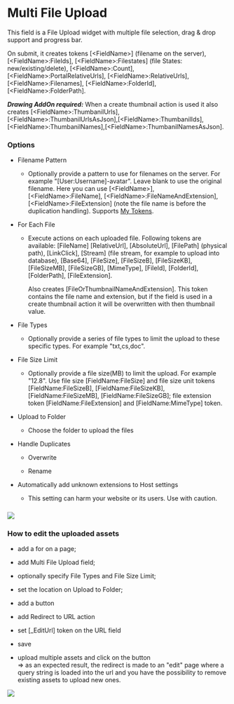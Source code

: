 # Multi File Upload

This field is a File Upload widget with multiple file selection, drag & drop support and progress bar.

On submit, it creates tokens \[&lt;FieldName&gt;\] \(filename on the server\), \[&lt;FieldName&gt;:FileIds\], \[&lt;FieldName&gt;:Filestates\] \(file States: new/existing/delete\), \[&lt;FieldName&gt;:Count\], \[&lt;FieldName&gt;:PortalRelativeUrls\], \[&lt;FieldName&gt;:RelativeUrls\], \[&lt;FieldName&gt;:Filenames\], \[&lt;FieldName&gt;:FolderId\],\[&lt;FieldName&gt;:FolderPath\].

_**Drawing AddOn required:**_ When a create thumbnail action is used it also creates \[&lt;FieldName&gt;:ThumbanilUrls\],\[&lt;FieldName&gt;:ThumbanilUrlsAsJson\],\[&lt;FieldName&gt;:ThumbanilIds\],\[&lt;FieldName&gt;:ThumbanilNames\],\[&lt;FieldName&gt;:ThumbanilNamesAsJson\].

### Options

* Filename Pattern

  * Optionally provide a pattern to use for filenames on the server. For example "\[User:Username\]-avatar". Leave blank to use the original filename. Here you can use \[&lt;FieldName&gt;\], \[&lt;FieldName&gt;:FileName\], \[&lt;FieldName&gt;:FileNameAndExtension\], \[&lt;FieldName&gt;:FileExtension\] \(note the file name is before the duplication handling\). Supports [My Tokens](https://www.dnnsharp.com/dnn/modules/my-custom-tokens). 

* For Each File

  * Execute actions on each uploaded file. Following tokens are available: \[FileName\] \[RelativeUrl\], \[AbsoluteUrl\], \[FilePath\] \(physical path\), \[LinkClick\], \[Stream\] \(file stream, for example to upload into database\), \[Base64\], \[FileSize\], \[FileSizeB\], \[FileSizeKB\], \[FileSizeMB\], \[FileSizeGB\], \[MimeType\], \[FileId\], \[FolderId\], \[FolderPath\], \[FileExtension\].

    Also creates \[FileOrThumbnailNameAndExtension\]. This token contains the file name and extension, but if the field is used in a create thumbnail action it will be overwritten with then thumbnail value.

* File Types

  * Optionally provide a series of file types to limit the upload to these specific types. For example "txt,cs,doc".

* File Size Limit

  * Optionally provide a file size\(MB\) to limit the upload. For example "12.8". Use file size \[FieldName:FileSize\] and file size unit tokens \[FieldName:FileSizeB\], \[FieldName:FileSizeKB\], \[FieldName:FileSizeMB\], \[FieldName:FileSizeGB\]; file extension token \[FieldName:FileExtension\] and \[FieldName:MimeType\] token.

* Upload to Folder

  * Choose the folder to upload the files

* Handle Duplicates

  * Overwrite

  * Rename

* Automatically add unknown extensions to Host settings

  * This setting can harm your website or its users. Use with caution.

### ![](https://s3.amazonaws.com/static.dnnsharp.com/documentation/2017/07/chrome_2017-07-07_13-23-04.png)

### How to edit the uploaded assets

* add a for on a page;

* add Multi File Upload field;

* optionally specify File Types and File Size Limit;

* set the location on Upload to Folder;

* add a button

* add Redirect to URL action

* set \[\_EditUrl\] token on the URL field

* save

* upload multiple assets and click on the button  
   =&gt; as an expected result, the redirect is made to an "edit" page where a query string is loaded into the url and you have the possibility to remove existing assets to upload new ones.

![](https://s3.amazonaws.com/static.dnnsharp.com/documentation/2017/07/chrome_2017-07-07_15-01-34.png)

